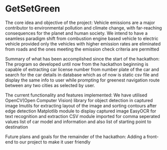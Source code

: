 # GetSetGreen

The core idea and objective of the project:                                                                                                                                                                                   Vehicle emissions are a major contributor to environmental pollution and climate change, with far-reaching consequences for the planet and human society. We intend to have a seamless paradigm shift from combustion engine based vehicle to electric vehicle provided only the vehicles with higher emission rates are eliminated from roads and the ones meeting the emission check criteria are permitted

Summary of what has been accomplished since the start of the hackathon:
The program so developed until now from the hackathon beginning is capable of extracting car license number from number plate of the car and search for the car details in database which as of now is static csv file and display the same info to user while prompting for greenest navigation route between any two cities as selected by user.

The current functionality and features implemented:                                                                                                                                                                       We have utilised OpenCV(Open Computer Vision) library for object detection in captured image
Imutils for extracting layout of the image and sorting contours after edge detection
Matplotlib module to display captured image
EasyOCR for text recognition and extraction
CSV module imported for comma seperated values list of car model and information and also list of starting point to destination

Future plans and goals for the remainder of the hackathon:                                                                                                                                                                      Adding a front-end to our project to make it user friendly

